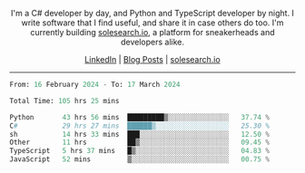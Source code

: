 <p align="center">I'm a C# developer by day, and Python and TypeScript developer by night. I write software that I find useful, and share it in case others do too. I'm currently building <a href="https://solesearch.io">solesearch.io</a>, a platform for sneakerheads and developers alike.</p>
<p align="center">
  <a href="https://www.linkedin.com/in/peter-rauscher">LinkedIn</a>
  |
  <a href="https://dev.to/peterrauscher">Blog Posts</a>
  |
  <a href="https://solesearch.io">solesearch.io</a>
</p>
<hr/>
<!--START_SECTION:waka-->

```python
From: 16 February 2024 - To: 17 March 2024

Total Time: 105 hrs 25 mins

Python       43 hrs 56 mins  █████████▒░░░░░░░░░░░░░░░   37.74 %
C#           29 hrs 27 mins  ██████▒░░░░░░░░░░░░░░░░░░   25.30 %
sh           14 hrs 33 mins  ███░░░░░░░░░░░░░░░░░░░░░░   12.50 %
Other        11 hrs          ██▒░░░░░░░░░░░░░░░░░░░░░░   09.45 %
TypeScript   5 hrs 37 mins   █▒░░░░░░░░░░░░░░░░░░░░░░░   04.83 %
JavaScript   52 mins         ▒░░░░░░░░░░░░░░░░░░░░░░░░   00.75 %
```

<!--END_SECTION:waka-->
